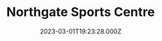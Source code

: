 ---
date: 2023-03-01T19:23:28.000Z
title: Northgate Sports Centre
latitude: 52.072378831081885
longitude: 1.1794459086599758
url: http://www.ipswich.gov.uk/sport
category: checkin
---